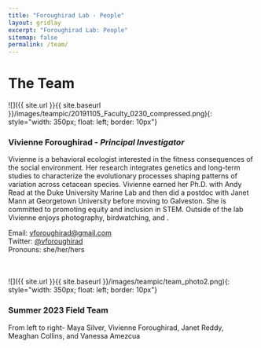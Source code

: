 ```yaml
---
title: "Foroughirad Lab - People"
layout: gridlay
excerpt: "Foroughirad Lab: People"
sitemap: false
permalink: /team/
---
```


# The Team


![]({{ site.url }}{{ site.baseurl }}/images/teampic/20191105_Faculty_0230_compressed.png){: style="width: 350px; float: left; border: 10px"}
### Vivienne Foroughirad - *Principal Investigator*

Vivienne is a behavioral ecologist interested in the fitness consequences of the social environment. Her research integrates genetics and long-term studies to characterize the evolutionary processes shaping patterns of variation across cetacean species. Vivienne earned her Ph.D. with Andy Read at the Duke University Marine Lab and then did a postdoc with Janet Mann at Georgetown University before moving to Galveston. She is committed to promoting equity and inclusion in STEM. Outside of the lab Vivienne enjoys photography, birdwatching, and . <!--[CV](https://www.dropbox.com/s/zzf3civc9w92tvp/NancyCVApril2019.pdf?dl=0)--> 

Email: vforoughirad@gmail.com <br>
Twitter: [@vforoughirad](https://twitter.com/vforoughirad) <br>
Pronouns: she/her/hers
<br><br><br>

![]({{ site.url }}{{ site.baseurl }}/images/teampic/team_photo2.png){: style="width: 350px; float: left; border: 10px"}
### Summer 2023 Field Team

From left to right- Maya Silver, Vivienne Foroughirad, Janet Reddy, Meaghan Collins, and Vanessa Amezcua 

<!--![]({{ site.url }}{{ site.baseurl }}/images/teampic/ElizabethFlesch.jpg){: style="width: 350px; float: left; border: 60px"}
### Elizabeth Flesch - *Postdoctoral Scholar (co-advised by Jay Rotella)*

Elizabeth is interested in understanding how external forces influence population genetics across landscapes.  She is using demographic and genomic methods to evaluate the spatial scale of dispersal and gene flow among breeding colonies of Weddell seals found in Antarctica.  This approach will help identify potential drivers of temporal variation in immigration.  Elizabeth earned her Ph.D. at Montana State University, where her dissertation addressed the population genomics of bighorn sheep in the Rocky Mountains.  In her free time, she enjoys rock climbing, gardening, and hiking.

Pronouns: she/her/hers

<br>-->

